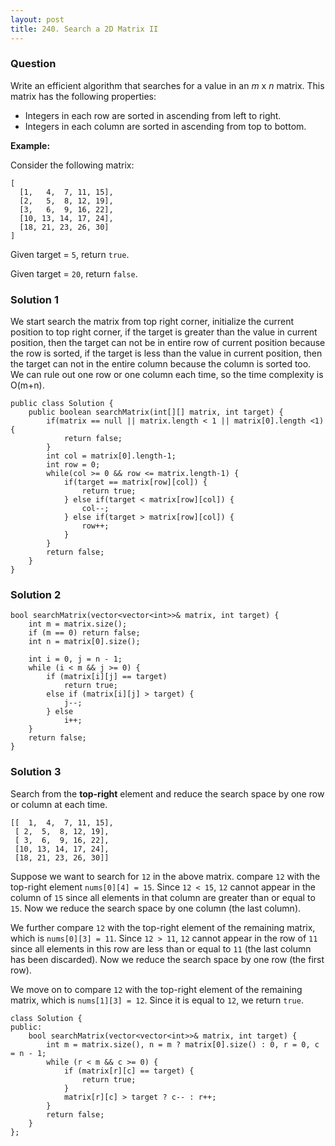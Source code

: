```yaml
---
layout: post
title: 240. Search a 2D Matrix II
---
```

### Question
Write an efficient algorithm that searches for a value in an _m_ x _n_ matrix.
This matrix has the following properties:

  * Integers in each row are sorted in ascending from left to right.
  * Integers in each column are sorted in ascending from top to bottom.

 **Example:**

Consider the following matrix:

    
    
    [
      [1,   4,  7, 11, 15],
      [2,   5,  8, 12, 19],
      [3,   6,  9, 16, 22],
      [10, 13, 14, 17, 24],
      [18, 21, 23, 26, 30]
    ]
    

Given target = `5`, return `true`.

Given target = `20`, return `false`.

### Solution 1
We start search the matrix from top right corner, initialize the current
position to top right corner, if the target is greater than the value in
current position, then the target can not be in entire row of current position
because the row is sorted, if the target is less than the value in current
position, then the target can not in the entire column because the column is
sorted too. We can rule out one row or one column each time, so the time
complexity is O(m+n).

    
    
    public class Solution {
        public boolean searchMatrix(int[][] matrix, int target) {
            if(matrix == null || matrix.length < 1 || matrix[0].length <1) {
                return false;
            }
            int col = matrix[0].length-1;
            int row = 0;
            while(col >= 0 && row <= matrix.length-1) {
                if(target == matrix[row][col]) {
                    return true;
                } else if(target < matrix[row][col]) {
                    col--;
                } else if(target > matrix[row][col]) {
                    row++;
                }
            }
            return false;
        }
    }


### Solution 2
    
    
    bool searchMatrix(vector<vector<int>>& matrix, int target) {
        int m = matrix.size();
        if (m == 0) return false;
        int n = matrix[0].size();
    
        int i = 0, j = n - 1;
        while (i < m && j >= 0) {
            if (matrix[i][j] == target)
                return true;
            else if (matrix[i][j] > target) {
                j--;
            } else 
                i++;
        }
        return false;
    }


### Solution 3
Search from the **top-right** element and reduce the search space by one row
or column at each time.

    
    
    [[  1,  4,  7, 11, 15],
     [ 2,  5,  8, 12, 19], 
     [ 3,  6,  9, 16, 22],
     [10, 13, 14, 17, 24],
     [18, 21, 23, 26, 30]]
    

Suppose we want to search for `12` in the above matrix. compare `12` with the
top-right element `nums[0][4] = 15`. Since `12 < 15`, `12` cannot appear in
the column of `15` since all elements in that column are greater than or equal
to `15`. Now we reduce the search space by one column (the last column).

We further compare `12` with the top-right element of the remaining matrix,
which is `nums[0][3] = 11`. Since `12 > 11`, `12` cannot appear in the row of
`11` since all elements in this row are less than or equal to `11` (the last
column has been discarded). Now we reduce the search space by one row (the
first row).

We move on to compare `12` with the top-right element of the remaining matrix,
which is `nums[1][3] = 12`. Since it is equal to `12`, we return `true`.

    
    
    class Solution {
    public:
        bool searchMatrix(vector<vector<int>>& matrix, int target) {
            int m = matrix.size(), n = m ? matrix[0].size() : 0, r = 0, c = n - 1;
            while (r < m && c >= 0) {
                if (matrix[r][c] == target) {
                    return true;
                }
                matrix[r][c] > target ? c-- : r++;
            }
            return false;
        }
    };
    



